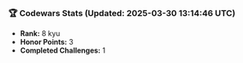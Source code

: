 ### 🏆 Codewars Stats (Updated: 2025-03-30 13:14:46 UTC)

- **Rank:** 8 kyu
- **Honor Points:** 3
- **Completed Challenges:** 1
